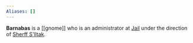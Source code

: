 ```yaml
---
Aliases: []
---
```


**Barnabas** is a [[gnome]] who is an administrator at [Jail](Jail.md) under the direction of [Sherff S'lltak](Sherff%20S'lltak.md).
